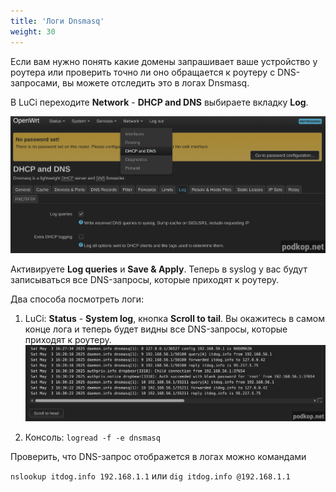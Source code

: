 ```yaml
---
title: 'Логи Dnsmasq'
weight: 30
---
```


Если вам нужно понять какие домены запрашивает ваше устройство у роутера или проверить точно ли оно обращается к роутеру с DNS-запросами, вы можете отследить это в логах Dnsmasq.

В LuCi переходите **Network** - **DHCP and DNS** выбираете вкладку **Log**.

![dnsmasq log queries](images/dnsmasq-log-queries.png)

Активируете **Log queries** и **Save & Apply**. Теперь в syslog у вас будут записываться все DNS-запросы, которые приходят к роутеру.

Два способа посмотреть логи:

1. LuCi: **Status** - **System log**, кнопка **Scroll to tail**. Вы окажитесь в самом конце лога и теперь будет видны все DNS-запросы, которые приходят к роутеру.
![dnsmasq logs](images/dnsmasq-logs.png)

2. Консоль: ```logread -f -e dnsmasq```

Проверить, что DNS-запрос отображется в логах можно командами

```nslookup itdog.info 192.168.1.1```
или
```dig itdog.info @192.168.1.1```

